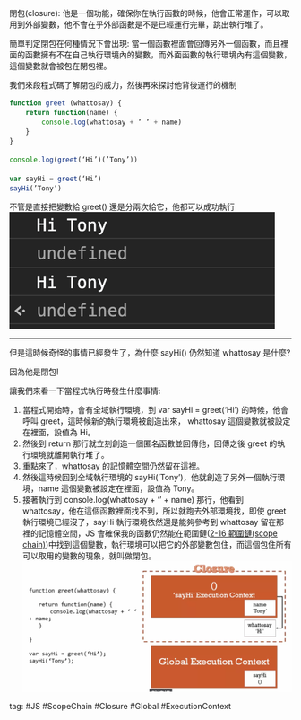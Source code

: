 閉包(closure): 他是一個功能，確保你在執行函數的時候，他會正常運作，可以取用到外部變數，他不會在乎外部函數是不是已經運行完畢，跳出執行堆了。

簡單判定閉包在何種情況下會出現: 當一個函數裡面會回傳另外一個函數，而且裡面的函數擁有不在自己執行環境內的變數，而外面函數的執行環境內有這個變數，這個變數就會被包在閉包裡。

我們來段程式碼了解閉包的威力，然後再來探討他背後運行的機制
```js
function greet (whattosay) {
	return function(name) {
		console.log(whattosay + ‘ ‘ + name)
	}
}

console.log(greet(‘Hi’)(’Tony’))

var sayHi = greet(‘Hi’)
sayHi(’Tony’)
```
不管是直接把變數給 greet() 還是分兩次給它，他都可以成功執行    
![](./photo/Pasted%20image%2020221101225414.png)

---
但是這時候奇怪的事情已經發生了，為什麼 sayHi() 仍然知道 whattosay 是什麼?

因為他是閉包!

讓我們來看一下當程式執行時發生什麼事情:
1.  當程式開始時，會有全域執行環境，到 var sayHi = greet(‘Hi’) 的時候，他會呼叫 greet，這時候新的執行環境被創造出來， whattosay 這個變數就被設定在裡面，設值為 Hi。
2.  然後到 return 那行就立刻創造一個匿名函數並回傳他，回傳之後 greet 的執行環境就離開執行堆了。
3.  重點來了，whattosay 的記憶體空間仍然留在這裡。
4.  然後這時候回到全域執行環境的 sayHi(’Tony’)，他就創造了另外一個執行環境，name 這個變數被設定在裡面，設值為 Tony。
5.  接著執行到 console.log(whattosay + ‘’ + name) 那行，他看到 whattosay，他在這個函數裡面找不到，所以就跑去外部環境找，即使 greet 執行環境已經沒了，sayHi 執行環境依然還是能夠參考到 whattosay 留在那裡的記憶體空間，JS 會確保我的函數仍然能在範圍鏈([2-16 範圍鏈(scope chain)](2-16%20範圍鏈(scope%20chain).md))中找到這個變數，執行環境可以把它的外部變數包住，而這個包住所有可以取用的變數的現象，就叫做閉包。    
![](./photo/Pasted%20image%2020221101225646.png)

tag: #JS #ScopeChain #Closure #Global #ExecutionContext 